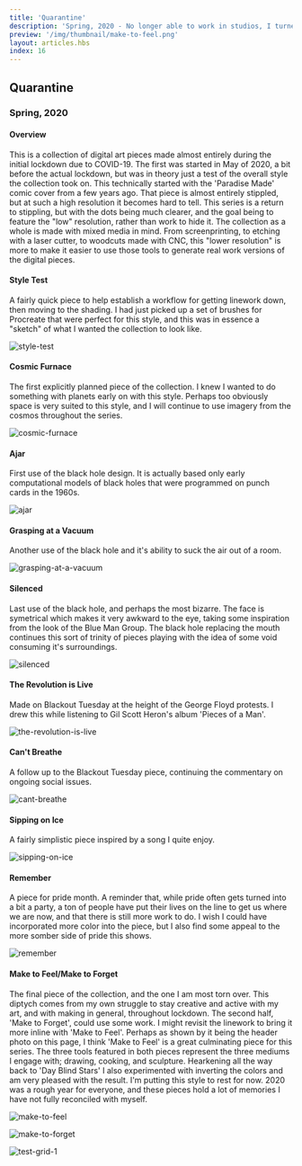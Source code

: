 ```yaml
---
title: 'Quarantine'
description: 'Spring, 2020 - No longer able to work in studios, I turned to Procreate'
preview: '/img/thumbnail/make-to-feel.png'
layout: articles.hbs
index: 16
---
```

## Quarantine
### Spring, 2020

#### Overview
This is a collection of digital art pieces made almost entirely during the initial lockdown due to COVID-19. The first was started in May of 2020, a bit before the actual lockdown, but was in theory just a test of the overall style the collection took on. This technically started with the 'Paradise Made' comic cover from a few years ago. That piece is almost entirely stippled, but at such a high resolution it becomes hard to tell. This series is a return to stippling, but with the dots being much clearer, and the goal being to feature the "low" resolution, rather than work to hide it. The collection as a whole is made with mixed media in mind. From screenprinting, to etching with a laser cutter, to woodcuts made with CNC, this "lower resolution" is more to make it easier to use those tools to generate real work versions of the digital pieces.

#### Style Test
A fairly quick piece to help establish a workflow for getting linework down, then moving to the shading. I had just picked up a set of brushes for Procreate that were perfect for this style, and this was in essence a "sketch" of what I wanted the collection to look like.

![style-test](https://raw.githubusercontent.com/thomas-williams/portfolio/master/pictures/quarantine/style-test.jpg)

#### Cosmic Furnace
The first explicitly planned piece of the collection. I knew I wanted to do something with planets early on with this style. Perhaps too obviously space is very suited to this style, and I will continue to use imagery from the cosmos throughout the series.

![cosmic-furnace](https://raw.githubusercontent.com/thomas-williams/portfolio/master/pictures/quarantine/cosmic-furnace.jpg)

#### Ajar
First use of the black hole design. It is actually based only early computational models of black holes that were programmed on punch cards in the 1960s.

![ajar](https://raw.githubusercontent.com/thomas-williams/portfolio/master/pictures/quarantine/ajar.jpg)

#### Grasping at a Vacuum
Another use of the black hole and it's ability to suck the air out of a room.

![grasping-at-a-vacuum](https://raw.githubusercontent.com/thomas-williams/portfolio/master/pictures/quarantine/grasping-at-a-vacuum.jpg)

#### Silenced
Last use of the black hole, and perhaps the most bizarre. The face is symetrical which makes it very awkward to the eye, taking some inspiration from the look of the Blue Man Group. The black hole replacing the mouth continues this sort of trinity of pieces playing with the idea of some void consuming it's surroundings.

![silenced](https://raw.githubusercontent.com/thomas-williams/portfolio/master/pictures/quarantine/silenced.jpg)

#### The Revolution is Live
Made on Blackout Tuesday at the height of the George Floyd protests. I drew this while listening to Gil Scott Heron's album 'Pieces of a Man'.

![the-revolution-is-live](https://raw.githubusercontent.com/thomas-williams/portfolio/master/pictures/quarantine/the-revolution-is-live.jpg)

#### Can't Breathe
A follow up to the Blackout Tuesday piece, continuing the commentary on ongoing social issues.

![cant-breathe](https://raw.githubusercontent.com/thomas-williams/portfolio/master/pictures/quarantine/cant-breathe.jpg)

#### Sipping on Ice
A fairly simplistic piece inspired by a song I quite enjoy.

![sipping-on-ice](https://raw.githubusercontent.com/thomas-williams/portfolio/master/pictures/quarantine/sipping-on-ice.jpg)

#### Remember
A piece for pride month. A reminder that, while pride often gets turned into a bit a party, a ton of people have put their lives on the line to get us where we are now, and that there is still more work to do. I wish I could have incorporated more color into the piece, but I also find some appeal to the more somber side of pride this shows.

![remember](https://raw.githubusercontent.com/thomas-williams/portfolio/master/pictures/quarantine/remember.jpg)

#### Make to Feel/Make to Forget
The final piece of the collection, and the one I am most torn over. This diptych comes from my own struggle to stay creative and active with my art, and with making in general, throughout lockdown. The second half, 'Make to Forget', could use some work. I might revisit the linework to bring it more inline with 'Make to Feel'. Perhaps as shown by it being the header photo on this page, I think 'Make to Feel' is a great culminating piece for this series. The three tools featured in both pieces represent the three mediums I engage with; drawing, cooking, and sculpture. Hearkening all the way back to 'Day Blind Stars' I also experimented with inverting the colors and am very pleased with the result. I'm putting this style to rest for now. 2020 was a rough year for everyone, and these pieces hold a lot of memories I have not fully reconciled with myself.

![make-to-feel](https://raw.githubusercontent.com/thomas-williams/portfolio/master/pictures/quarantine/make-to-feel.jpg)

![make-to-forget](https://raw.githubusercontent.com/thomas-williams/portfolio/master/pictures/quarantine/make-to-forget.jpg)

![test-grid-1](https://raw.githubusercontent.com/thomas-williams/portfolio/master/pictures/quarantine/feel-to-make.jpg)